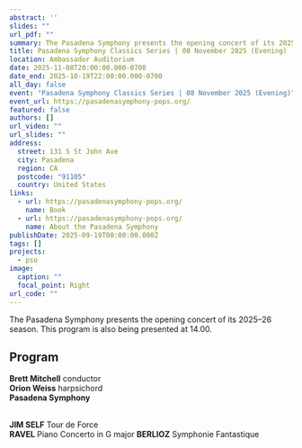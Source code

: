 ```yaml
---
abstract: ''
slides: ""
url_pdf: ""
summary: The Pasadena Symphony presents the opening concert of its 2025–26 season.
title: Pasadena Symphony Classics Series | 08 November 2025 (Evening)
location: Ambassador Auditorium
date: 2025-11-08T20:00:00.000-0700
date_end: 2025-10-19T22:00:00.000-0700
all_day: false
event: "Pasadena Symphony Classics Series | 08 November 2025 (Evening)"
event_url: https://pasadenasymphony-pops.org/
featured: false
authors: []
url_video: ""
url_slides: ""
address:
  street: 131 S St John Ave
  city: Pasadena
  region: CA
  postcode: "91105"
  country: United States
links:
  - url: https://pasadenasymphony-pops.org/
    name: Book
  - url: https://pasadenasymphony-pops.org/
    name: About the Pasadena Symphony
publishDate: 2025-09-19T00:00:00.000Z
tags: []
projects:
  - pso
image:
  caption: ""
  focal_point: Right
url_code: ""
---
```

The Pasadena Symphony presents the opening concert of its 2025–26 season. This program is also being presented at 14.00.

## Program
**Brett Mitchell** conductor<br>
**Orion Weiss** harpsichord<br>
**Pasadena Symphony**
<br><br>

**JIM SELF** Tour de Force<br>
**RAVEL** Piano Concerto in G major
**BERLIOZ** Symphonie Fantastique

